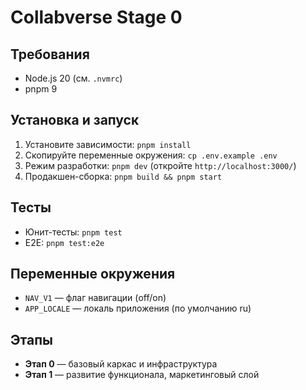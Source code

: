 # Collabverse Stage 0

## Требования
- Node.js 20 (см. `.nvmrc`)
- pnpm 9

## Установка и запуск
1. Установите зависимости: `pnpm install`
2. Скопируйте переменные окружения: `cp .env.example .env`
3. Режим разработки: `pnpm dev` (откройте `http://localhost:3000/`)
4. Продакшен-сборка: `pnpm build && pnpm start`

## Тесты
- Юнит-тесты: `pnpm test`
- E2E: `pnpm test:e2e`

## Переменные окружения
- `NAV_V1` — флаг навигации (off/on)
- `APP_LOCALE` — локаль приложения (по умолчанию ru)

## Этапы
- **Этап 0** — базовый каркас и инфраструктура
- **Этап 1** — развитие функционала, маркетинговый слой
